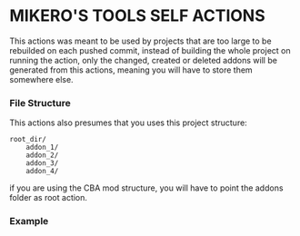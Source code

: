 # MIKERO'S TOOLS SELF ACTIONS
This actions was meant to be used by projects that are too large to be rebuilded on each pushed commit, instead of building the whole project on running the action, only the changed, created or deleted addons will be generated from this actions, meaning you will have to store them somewhere else.
### File Structure
This actions also presumes that you uses this project structure:
```
root_dir/
    addon_1/
    addon_2/
    addon_3/
    addon_4/
```
if you are using the CBA mod structure, you will have to point the addons folder as root action.
### Example